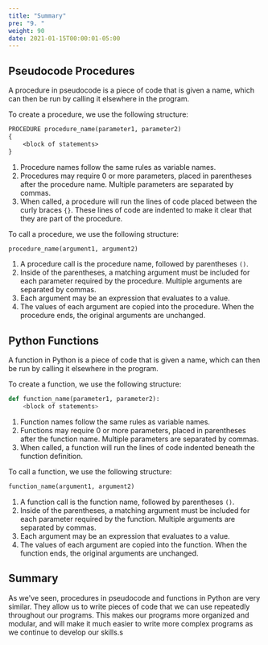 ```yaml
---
title: "Summary"
pre: "9. "
weight: 90
date: 2021-01-15T00:00:01-05:00
---
```


## Pseudocode Procedures

A procedure in pseudocode is a piece of code that is given a name, which can then be run by calling it elsewhere in the program.

To create a procedure, we use the following structure:

```tex
PROCEDURE procedure_name(parameter1, parameter2)
{
    <block of statements>
}
```

1. Procedure names follow the same rules as variable names.
1. Procedures may require 0 or more parameters, placed in parentheses after the procedure name. Multiple parameters are separated by commas.
1. When called, a procedure will run the lines of code placed between the curly braces `{}`. These lines of code are indented to make it clear that they are part of the procedure.

To call a procedure, we use the following structure:

```tex
procedure_name(argument1, argument2)
```

1. A procedure call is the procedure name, followed by parentheses `()`.
1. Inside of the parentheses, a matching argument must be included for each parameter required by the procedure. Multiple arguments are separated by commas.
1. Each argument may be an expression that evaluates to a value.
1. The values of each argument are copied into the procedure. When the procedure ends, the original arguments are unchanged. 

## Python Functions

A function in Python is a piece of code that is given a name, which can then be run by calling it elsewhere in the program.

To create a function, we use the following structure:

```python
def function_name(parameter1, parameter2):
    <block of statements>
```

1. Function names follow the same rules as variable names.
1. Functions may require 0 or more parameters, placed in parentheses after the function name. Multiple parameters are separated by commas.
1. When called, a function will run the lines of code indented beneath the function definition.

To call a function, we use the following structure:

```tex
function_name(argument1, argument2)
```

1. A function call is the function name, followed by parentheses `()`.
1. Inside of the parentheses, a matching argument must be included for each parameter required by the function. Multiple arguments are separated by commas.
1. Each argument may be an expression that evaluates to a value.
1. The values of each argument are copied into the function. When the function ends, the original arguments are unchanged. 

## Summary

As we've seen, procedures in pseudocode and functions in Python are very similar. They allow us to write pieces of code that we can use repeatedly throughout our programs. This makes our programs more organized and modular, and will make it much easier to write more complex programs as we continue to develop our skills.s
